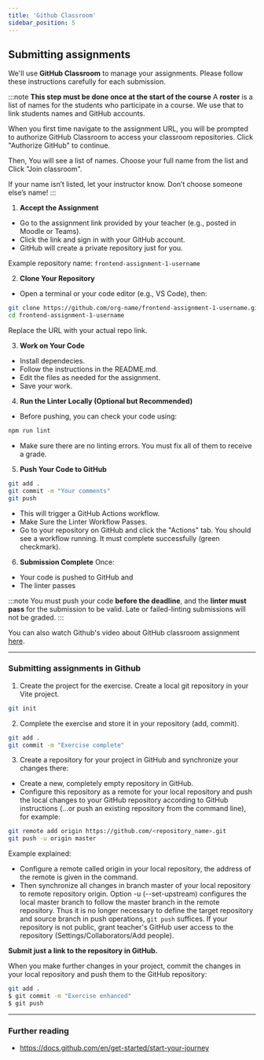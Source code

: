 ```yaml
---
title: 'Github Classroom'
sidebar_position: 5
---
```

## Submitting assignments

We'll use **GitHub Classroom** to manage your assignments. Please follow these instructions carefully for each submission. 

:::note
**This step must be done once at the start of the course**
A **roster** is a list of names for the students who participate in a course. We use that to link students names and GitHub accounts.

When you first time navigate to the assignment URL, you will be prompted to authorize GitHub Classroom to access your classroom repositories. Click "Authorize GitHub" to continue.

Then, You will see a list of names. Choose your full name from the list and Click "Join classroom".

If your name isn’t listed, let your instructor know. Don’t choose someone else’s name!
:::

1. **Accept the Assignment**
- Go to the assignment link provided by your teacher (e.g., posted in Moodle or Teams).
- Click the link and sign in with your GitHub account.
- GitHub will create a private repository just for you.

Example repository name: `frontend-assignment-1-username`

 2. **Clone Your Repository**
- Open a terminal or your code editor (e.g., VS Code), then:
```bash
git clone https://github.com/org-name/frontend-assignment-1-username.git
cd frontend-assignment-1-username
```
Replace the URL with your actual repo link.

3. **Work on Your Code**
- Install dependecies.
- Follow the instructions in the README.md.
- Edit the files as needed for the assignment.
- Save your work.

 4. **Run the Linter Locally (Optional but Recommended)**
- Before pushing, you can check your code using:
``` bash
npm run lint
```
- Make sure there are no linting errors. You must fix all of them to receive a grade.

 5. **Push Your Code to GitHub**
```bash
git add .
git commit -m "Your comments"
git push
```
- This will trigger a GitHub Actions workflow.
- Make Sure the Linter Workflow Passes.
- Go to your repository on GitHub and click the "Actions" tab. You should see a workflow running. It must complete successfully (green checkmark).

 6. **Submission Complete**
Once:
- Your code is pushed to GitHub and
- The linter passes

:::note
You must push your code **before the deadline**, and the **linter must pass** for the submission to be valid. Late or failed-linting submissions will not be graded.
:::

You can also watch Github's video about GitHub classroom assignment [here](https://www.youtube.com/watch?v=ObaFRGp_Eko).

---
### Submitting assignments in Github

1. Create the project for the exercise. Create a local git repository in your Vite project.

```bash
git init
```

2. Complete the exercise and store it in your repository (add, commit).

```bash
git add .
git commit -m "Exercise complete"
```

3. Create a repository for your project in GitHub and synchronize your changes there:
- Create a new, completely empty repository in GitHub.
- Configure this repository as a remote for your local repository and push the local changes to
your GitHub repository according to GitHub instructions (…or push an existing repository from
the command line), for example:
```bash
git remote add origin https://github.com/<repository_name>.git
git push -u origin master
```
Example explained:
- Configure a remote called origin in your local repository, the address of the remote is given in the command.
- Then synchronize all changes in branch master of your local repository to remote repository origin.
Option -u (--set-upstream) configures the local master branch to follow the master branch in the remote repository. Thus it is no longer necessary to define the target repository and source branch in push operations, `git push` suffices.
If your repository is not public, grant teacher's GitHub user access to the repository (Settings/Collaborators/Add people).

**Submit just a link to the repository in GitHub.**

When you make further changes in your project, commit the changes in your local repository and push them to the GitHub repository:
```bash
git add .
$ git commit -m "Exercise enhanced"
$ git push
```

---
### Further reading
- https://docs.github.com/en/get-started/start-your-journey
